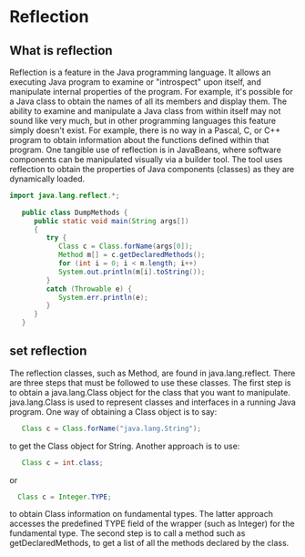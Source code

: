 # Reflection
## What is reflection
Reflection is a feature in the Java programming language. It allows an executing Java program to examine or "introspect" upon itself, and manipulate internal properties of the program. For example, it's possible for a Java class to obtain the names of all its members and display them.
The ability to examine and manipulate a Java class from within itself may not sound like very much, but in other programming languages this feature simply doesn't exist. For example, there is no way in a Pascal, C, or C++ program to obtain information about the functions defined within that program.
One tangible use of reflection is in JavaBeans, where software components can be manipulated visually via a builder tool. The tool uses reflection to obtain the properties of Java components (classes) as they are dynamically loaded.

```Java
import java.lang.reflect.*;
 
   public class DumpMethods {
      public static void main(String args[])
      {
         try {
            Class c = Class.forName(args[0]);
            Method m[] = c.getDeclaredMethods();
            for (int i = 0; i < m.length; i++)
            System.out.println(m[i].toString());
         }
         catch (Throwable e) {
            System.err.println(e);
         }
      }
   }
```
## set reflection
The reflection classes, such as Method, are found in java.lang.reflect. There are three steps that must be followed to use these classes. The first step is to obtain a java.lang.Class object for the class that you want to manipulate. java.lang.Class is used to represent classes and interfaces in a running Java program.
One way of obtaining a Class object is to say:
```Java
   Class c = Class.forName("java.lang.String");
```
to get the Class object for String. Another approach is to use:
```Java   
   Class c = int.class;
```
or
```Java
  Class c = Integer.TYPE;
```
to obtain Class information on fundamental types. The latter approach accesses the predefined TYPE field of the wrapper (such as Integer) for the fundamental type.
The second step is to call a method such as getDeclaredMethods, to get a list of all the methods declared by the class.

